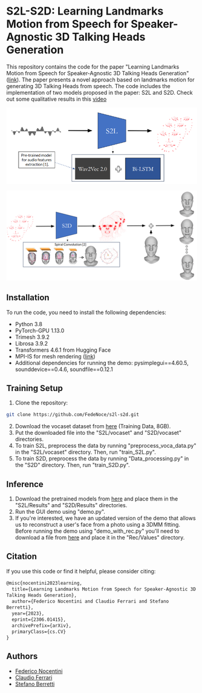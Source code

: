 # S2L-S2D: Learning Landmarks Motion from Speech for Speaker-Agnostic 3D Talking Heads Generation

This repository contains the code for the paper "Learning Landmarks Motion from Speech for Speaker-Agnostic 3D Talking Heads Generation" ([link](https://arxiv.org/abs/2306.01415)). The paper presents a novel approach based on landmarks motion for generating 3D Talking Heads from speech. The code includes the implementation of two models proposed in the paper: S2L and S2D.
Check out some qualitative results in this [video](https://drive.google.com/file/d/1lnaScxczQchyew0La6LWkST92XEKvigz/view?usp=sharing) 

<p align="center">
  <img src="https://github.com/FedeNoce/s2l-s2d/blob/main/images/s2l.png"/>
</p>
<p align="center">
  <img src="https://github.com/FedeNoce/s2l-s2d/blob/main/images/s2d.png"/>
</p>


## Installation
To run the code, you need to install the following dependencies:
- Python 3.8
- PyTorch-GPU 1.13.0
- Trimesh 3.9.2
- Librosa 3.9.2
- Transformers 4.6.1 from Hugging Face
- MPI-IS for mesh rendering ([link](https://github.com/MPI-IS/mesh))
- Additional dependencies for running the demo: pysimplegui==4.60.5, sounddevice==0.4.6, soundfile==0.12.1

## Training Setup
1. Clone the repository:
```sh
git clone https://github.com/FedeNoce/s2l-s2d.git
```
2. Download the vocaset dataset from [here](https://voca.is.tue.mpg.de/download.php) (Training Data, 8GB).
3. Put the downloaded file into the "S2L/vocaset" and "S2D/vocaset" directories.
4. To train S2L, preprocess the data by running "preprocess_voca_data.py" in the "S2L/vocaset" directory. Then, run "train_S2L.py".
5. To train S2D, preprocess the data by running "Data_processing.py" in the "S2D" directory. Then, run "train_S2D.py".

## Inference
1. Download the pretrained models from [here](https://drive.google.com/drive/folders/1h0l8cMUh_7GVedJykYH8zSEqNhj3BVeJ?usp=sharing) and place them in the "S2L/Results" and "S2D/Results" directories.
2. Run the GUI demo using "demo.py".
3. If you're interested, we have an updated version of the demo that allows us to reconstruct a user's face from a photo using a 3DMM fitting. Before running the demo using "demo_with_rec.py" you'll need to download a file from [here](https://drive.google.com/file/d/14XsH52qLvcaGs8Io9RqecqYj7terK6ld/view?usp=sharing) and place it in the "Rec/Values" directory.

## Citation

If you use this code or find it helpful, please consider citing:

```
@misc{nocentini2023learning,
  title={Learning Landmarks Motion from Speech for Speaker-Agnostic 3D Talking Heads Generation},
  author={Federico Nocentini and Claudio Ferrari and Stefano Berretti},
  year={2023},
  eprint={2306.01415},
  archivePrefix={arXiv},
  primaryClass={cs.CV}
}
```
## Authors
- [Federico Nocentini](https://scholar.google.com/citations?user=EpQCpoUAAAAJ&hl=en)
- [Claudio Ferrari](https://scholar.google.com/citations?user=aael17YAAAAJ&hl=en)
- [Stefano Berretti](https://scholar.google.com/citations?user=3GPTAGQAAAAJ&hl=en)
